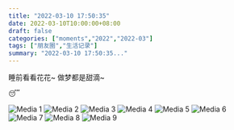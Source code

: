 ```yaml
---
title: "2022-03-10 17:50:35"
date: 2022-03-10T10:00:00+08:00
draft: false
categories: ["moments","2022","2022-03"]
tags: ["朋友圈","生活记录"]
summary: "2022-03-10 17:50:35..."
---
```


睡前看看花花~
做梦都是甜滴~

😴

![Media 1](/Moments/photos/2022-03-10/202203101750350.jpg)
![Media 2](/Moments/photos/2022-03-10/202203101750351.jpg)
![Media 3](/Moments/photos/2022-03-10/202203101750352.jpg)
![Media 4](/Moments/photos/2022-03-10/202203101750353.jpg)
![Media 5](/Moments/photos/2022-03-10/202203101750354.jpg)
![Media 6](/Moments/photos/2022-03-10/202203101750355.jpg)
![Media 7](/Moments/photos/2022-03-10/202203101750356.jpg)
![Media 8](/Moments/photos/2022-03-10/202203101750357.jpg)
![Media 9](/Moments/photos/2022-03-10/202203101750358.jpg)

